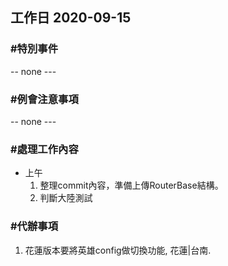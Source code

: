 ## 工作日 2020-09-15

### #特別事件

-- none ---

### #例會注意事項

-- none ---

### #處理工作內容

- 上午
  1. 整理commit內容，準備上傳RouterBase結構。
  2. 判斷大陸測試

### #代辦事項

1. 花蓮版本要將英雄config做切換功能, 花蓮|台南.
